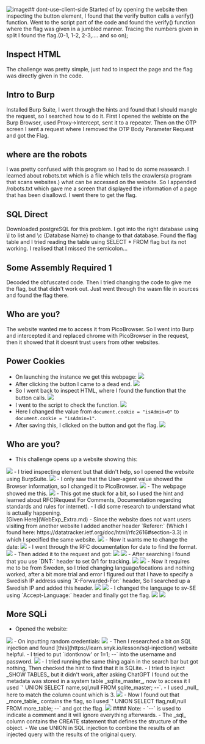 ![image](https://github.com/user-attachments/assets/fb2f212d-d68d-4145-8e03-92dcb336b192)## dont-use-client-side
Started of by opening the website then inspecting the button element, I found that the verify button calls a verify() function.
Went to the script part of the code and found the verify() function where the flag was given in a jumbled manner.
Tracing the numbers given in split I found the flag.(0-1, 1-2, 2-3,.... and so on);

## Inspect HTML
The challenge was pretty simple, just had to inspect the page and the flag was directly given in the code.

## Intro to Burp
Installed Burp Suite, I went through the hints and found that I should mangle the request, so I searched how to do it.
First I opened the webiste on the Burp Browser, used Proxy->Intercept, sent it to a repeater.
Then on the OTP screen I sent a request where I removed the OTP Body Parameter Request and got the Flag.

## where are the robots
I was pretty confused with this program so I had to do some reasearch.
I learned about robots.txt which is a file which tells the crawlers(a program that scans websites.) what can be accessed on the website.
So I appended /robots.txt which gave me a screen that displayed the information of a page that has been disallowd. I went there to get the flag.

## SQL Direct
Downloaded postgreSQL for this problem.
I got into the right database using \l to list and \c {Database Name} to change to that database.
Found the flag table and I tried reading the table using SELECT * FROM flag but its not working.
I realised that I missed the semicolon...

## Some Assembly Required 1
Decoded the obfuscated code. Then I tried changing the code to give me the flag, but that didn't work out.
Just went through the wasm file in sources and found the flag there.

## Who are you?
The website wanted me to access it from PicoBrowser.
So I went into Burp and intercepted it and replaced chrome with PicoBrowser in the request, then it showed that it doesnt trust users from other websites.

## Power Cookies
- On launching the instance we get this webpage:
  <img src="./images/PowerCookies1.png">
- After clicking the button I came to a dead end.
  <img src="./images/PowerCookies2.png">
- So I went back to inspect HTML, where I found the function that the button calls.
  <img src="./images/PowerCookies3.png">
- I went to the script to check the function.
  <img src="./images/PowerCookies4.png">
- Here I changed the value from `document.cookie = "isAdmin=0"` to `document.cookie = "isAdmin=1"`.
- After saving this, I clicked on the button and got the flag.
  <img src="./images/PowerCookies5.png">

## Who are you?
- This challenge opens up a website showing this:
<img src="./images/whoareyou1.png">
- I tried inspecting element but that didn't help, so I opened the website using BurpSuite.
<img src="./images/whoareyou2.png">
- I only saw that the User-agent value showed the Browser information, so I changed it to PicoBrowser.
<img src="./images/whoareyou3.png">
- The webpage showed me this.
<img src="./images/whoareyou4.png">
- This got me stuck for a bit, so I used the hint and learned about RFC(Request For Comments, Documentation regarding standards and rules for internet).
- I did some research to understand what is actually happening.<br> [Given Here](WebExp_Extra.md)
- Since the website does not want users visiting from another website I added another header `Referer:` (Which I found here: https://datatracker.ietf.org/doc/html/rfc2616#section-3.3) in which I specified the same website.
<img src="./images/whoareyou5.png">
- Now it wants me to change the date:
<img src="./images/whoareyou6.png">
- I went through the RFC documentation for date to find the format.
<img src="./images/whoareyou7.png">
- Then added it to the request and got:
<img src="./images/whoareyou8.png">
<img src="./images/whoareyou9.png">
- After searching I found that you use `DNT:` header to set 0/1 for tracking.
<img src="./images/whoareyou10.png">
<img src="./images/whoareyou11.png">
- Now it requires me to be from Sweden, so I tried changing language/locations and nothing worked, after a bit more trial and error I figured out that I have to specify a Swedish IP address using `X-Forwarded-For:` header, So I searched up a Swedish IP and added this header.
<img src="./images/whoareyou12.png">
<img src="./images/whoareyou13.png">
- I changed the language to sv-SE using `Accept-Language:` header and finally got the flag.
<img src="./images/whoareyou14.png">
<img src="./images/whoareyou15.png">

## More SQLi
- Opened the website:
<img src="./images/moresqli1.png">
- On inputting random credentials:
<img src="./images/moresqli2.png">  
- Then I researched a bit on SQL injection and found [this](https://learn.snyk.io/lesson/sql-injection/) website helpful.
- I tried to put `idontknow' or 1=1; --` into the username and password.
<img src="./images/moresqli3.png">
- I tried running the same thing again in the search bar but got nothing, Then checked the hint to find that it is SQLite.
- I tried to inject _SHOW TABLES_ but it didn't work, after asking ChatGPT I found out the metadata was stored in a system table _sqlite_master_, now to access it I used `' UNION SELECT name,sql,null FROM sqlite_master; --`.
- I used _null_ here to match the column count which is 3.
<img src="./images/moresqli4.png">
- Now I found out that _more_table_ contains the flag, so I used `' UNION SELECT flag,null,null FROM more_table; --` and got the flag.
<img src="./images/moresqli5.png">
#### Note:
- `--` is used to indicate a comment and it will ignore everything afterwards.
- The _sql_ column contains the CREATE statement that defines the structure of the object.
- We use UNION in SQL injection to combine the results of an injected query with the results of the original query.
